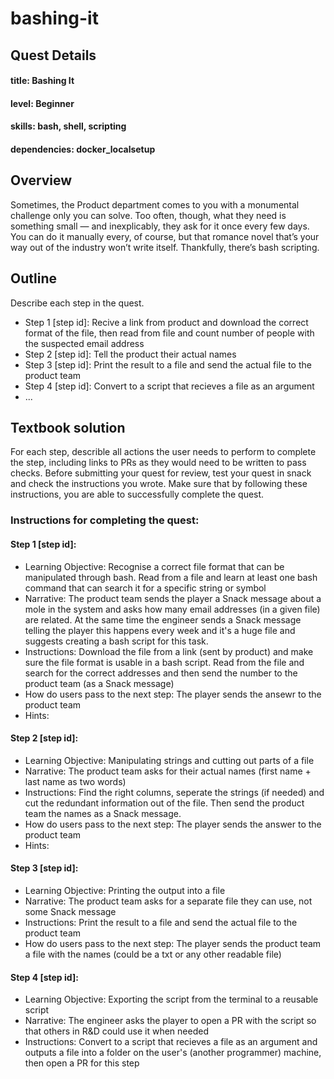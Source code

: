 # bashing-it

## Quest Details 
#### title: Bashing It
#### level: Beginner
#### skills: bash, shell, scripting
#### dependencies: docker_localsetup


## Overview 
Sometimes, the Product department comes to you with a monumental challenge only you can solve. Too often, though, what they need is something small — and inexplicably, they ask for it once every few days. You can do it manually every, of course, but that romance novel that’s your way out of the industry won’t write itself. Thankfully, there’s bash scripting.


## Outline
Describe each step in the quest. 
- Step 1 [step id]: Recive a link from product and download the correct format of the file, then read from file and count number of people with the suspected email address
- Step 2 [step id]: Tell the product their actual names
- Step 3 [step id]: Print the result to a file and send the actual file to the product team
- Step 4 [step id]: Convert to a script that recieves a file as an argument
- ...


## Textbook solution
For each step, describle all actions the user needs to perform to complete the step, including links to PRs as they would need to be written to pass checks. 
Before submitting your quest for review, test your quest in snack and check the instructions you wrote. Make sure that by following these instructions, you are able to successfully complete the quest.  
### Instructions for completing the quest: 
#### Step 1 [step id]: 
- Learning Objective: Recognise a correct file format that can be manipulated through bash. Read from a file and learn at least one bash command that can search it for a specific string or symbol
- Narrative: The product team sends the player a Snack message about a mole in the system and asks how many email addresses (in a given file) are related. At the same time the engineer sends a Snack message telling the player this happens every week and it's a huge file and suggests creating a bash script for this task. 
- Instructions: Download the file from a link (sent by product) and make sure the file format is usable in a bash script. Read from the file and search for the correct addresses and then send the number to the product team (as a Snack message)
- How do users pass to the next step: The player sends the ansewr to the product team
- Hints: 

 
#### Step 2 [step id]:
- Learning Objective: Manipulating strings and cutting out parts of a file
- Narrative: The product team asks for their actual names (first name + last name as two words)
- Instructions: Find the right columns, seperate the strings (if needed) and cut the redundant information out of the file. Then send the product team the names as a Snack message.
- How do users pass to the next step: The player sends the answer to the product team
- Hints:


#### Step 3 [step id]:
- Learning Objective: Printing the output into a file
- Narrative: The product team asks for a separate file they can use, not some Snack message
- Instructions: Print the result to a file and send the actual file to the product team
- How do users pass to the next step: The player sends the product team a file with the names (could be a txt or any other readable file)

#### Step 4 [step id]:
- Learning Objective: Exporting the script from the terminal to a reusable script
- Narrative: The engineer asks the player to open a PR with the script so that others in R&D could use it when needed
- Instructions: Convert to a script that recieves a file as an argument and outputs a file into a folder on the user's (another programmer) machine, then open a PR for this step

